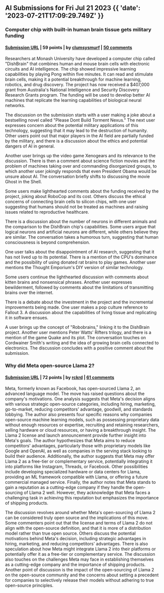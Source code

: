 ## AI Submissions for Fri Jul 21 2023 {{ 'date': '2023-07-21T17:09:29.749Z' }}

### Computer chip with built-in human brain tissue gets military funding

#### [Submission URL](https://newatlas.com/computers/human-brain-chip-ai/) | 59 points | by [clumsysmurf](https://news.ycombinator.com/user?id=clumsysmurf) | [50 comments](https://news.ycombinator.com/item?id=36821266)

Researchers at Monash University have developed a computer chip called "DishBrain" that combines human and mouse brain cells with electronic circuits and AI intelligence. The chip showed impressive learning capabilities by playing Pong within five minutes. It can read and stimulate brain cells, making it a potential breakthrough for machine learning, robotics, and drug discovery. The project has now received a $407,000 grant from Australia's National Intelligence and Security Discovery Research Grants program. The funding will be used to develop better AI machines that replicate the learning capabilities of biological neural networks.

The discussion on the submission starts with a user making a joke about a bestselling novel called "Please Dont Build Torment Nexus." The next user expresses concern about the potential military applications of this technology, suggesting that it may lead to the destruction of humanity. Other users point out that major players in the AI field are partially funded by the military, and there is a discussion about the ethics and potential dangers of AI in general.

Another user brings up the video game Xenogears and its relevance to the discussion. There is then a comment about science fiction movies and the problem of machines taking over and commanding disorganized groups, to which another user jokingly responds that even President Obama would be unsure about AI. The conversation briefly shifts to discussing the movie Ghost in the Shell.

Some users make lighthearted comments about the funding received by the project, joking about RoboCop and its cost. Others discuss the ethical concerns of connecting brain cells to silicon chips, with one user suggesting that humans should not be treated as machines and raising issues related to reproductive healthcare.

There is a discussion about the number of neurons in different animals and the comparison to the DishBrain chip's capabilities. Some users argue that logical neurons and artificial neurons are different, while others believe they are similar. The conversation takes a humorous turn, suggesting that human consciousness is beyond comprehension.

One user talks about the disappointment of AI research, suggesting that it has not lived up to its potential. There is a mention of the CPU's dominance and the possibility of using donated rat brains to play games. Another user mentions the Thought Emporium's DIY version of similar technology.

Some users continue the lighthearted discussion with comments about kitten brains and nonsensical phrases. Another user expresses bewilderment, followed by comments about the limitations of transmitting brains over the internet.

There is a debate about the investment in the project and the incremental improvements being made. One user makes a pop culture reference to Fallout 3. A discussion about the capabilities of living tissue and replicating it in software ensues.

A user brings up the concept of "Robobrains," linking it to the DishBrain project. Another user mentions Peter Watts' Rifters trilogy, and there is a mention of the game Quake and its plot. The conversation touches on Cordwainer Smith's writing and the idea of growing brain cells connected to electronics. The discussion concludes with a positive comment about the submission.

### Why did Meta open-source Llama 2?

#### [Submission URL](https://matt-rickard.com/why-did-meta-open-source-llama) | 72 points | by [rckrd](https://news.ycombinator.com/user?id=rckrd) | [61 comments](https://news.ycombinator.com/item?id=36817938)

Meta, formerly known as Facebook, has open-sourced Llama 2, an advanced language model. The move has raised questions about the company's motivations. One analysis suggests that Meta's decision aligns with various strategic open-source categories, including hiring, marketing, go-to-market, reducing competitors' advantage, goodwill, and standards lobbying. The author also presents four specific reasons why companies open-source machine learning models, such as possessing proprietary data without enough resources or expertise, recruiting and retaining researchers, selling hardware or cloud resources, or having a breakthrough insight. The Llama 2 license and launch announcement provide further insight into Meta's goals. The author hypothesizes that Meta aims to reduce competitors' advantages, particularly those with proprietary models like Google and OpenAI, as well as companies in the serving stack looking to build their audience. Additionally, the author suggests that Meta may offer Llama 2 as a free-tier or complementary service, potentially integrating it into platforms like Instagram, Threads, or Facebook. Other possibilities include developing specialized hardware or data centers for Llama, providing an ML framework compatible with Llama, or offering a future commercial managed service. Finally, the author notes that Meta stands to gain a reputation as a cutting-edge company if they handle the open-sourcing of Llama 2 well. However, they acknowledge that Meta faces a challenging task in achieving this reputation but emphasizes the importance of shipping products.

The discussion revolves around whether Meta's open-sourcing of Llama 2 can be considered truly open source and the implications of this move. Some commenters point out that the license and terms of Llama 2 do not align with the open-source definition, and that it is more of a distribution model rather than true open source. Others discuss the potential motivations behind Meta's decision, including strategic advantages in hiring, marketing, and reducing competitors' advantages. There is also speculation about how Meta might integrate Llama 2 into their platforms or potentially offer it as a free-tier or complementary service. The discussion also touches on the challenges Meta may face in establishing themselves as a cutting-edge company and the importance of shipping products. Another point of discussion is the impact of the open-sourcing of Llama 2 on the open-source community and the concerns about setting a precedent for companies to selectively release their models without adhering to true open-source principles.

